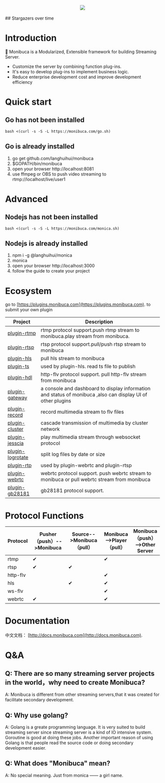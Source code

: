 
<h2 align="center">
<img src="https://monibuca.com/img/logo.089ef700.png"></h2>
## Stargazers over time

# Introduction

🧩 Monibuca is a Modularized, Extensible framework for building Streaming Server. 
- Customize the server by combining function plug-ins. 
- It's easy to develop plug-ins to implement business logic. 
- Reduce enterprise development cost and improve development efficiency

# Quick start

## Go has not been installed
```
bash <(curl -s -S -L https://monibuca.com/go.sh)
```
## Go is already installed

1. go get github.com/langhuihui/monibuca
2. $GOPATH/bin/monibuca
3. open your browser http://localhost:8081
4. use ffmpeg or OBS to push video streaming to rtmp://localhost/live/user1

# Advanced

## Nodejs has not been installed
```
bash <(curl -s -S -L https://monibuca.com/monica.sh)
```

## Nodejs is already installed
1. npm i -g @langhuihui/monica
2. monica
3. open your browser http://localhost:3000
4. follow the guide to create your project

# Ecosystem

go to 
[https://plugins.monibuca.com](https://plugins.monibuca.com).
to submit your own plugin

| Project | Description  |
|---------| -------------|
|[plugin-rtmp]|rtmp protocol support.push rtmp stream to monibuca.play stream from monibuca.
|[plugin-rtsp]|rtsp protocol support.pull/push rtsp stream to monibuca
|[plugin-hls]|pull hls stream to monibuca
|[plugin-ts]|used by plugin-hls. read ts file to publish
|[plugin-hdl]|http-flv protocol support. pull http-flv stream from monibuca
|[plugin-gateway]|a console and dashboard to display information and status of monibuca ,also can display UI of other plugins 
|[plugin-record]|record multimedia stream to flv files
|[plugin-cluster]|cascade transmission of multimedia by cluster network
|[plugin-jesscia]|play multimedia stream through websocket protocol
|[plugin-logrotate]|split log files by date or size
|[plugin-rtp]|used by plugin-webrtc and plugin-rtsp
|[plugin-webrtc]|webrtc protocol support. push webrtc stream to monibuca or pull webrtc stream from monibuca
|[plugin-gb28181]|gb28181 protocol support.

[plugin-rtmp]: https://github.com/Monibuca/plugin-rtmp
[plugin-rtsp]: https://github.com/Monibuca/plugin-rtsp
[plugin-hls]:https://github.com/Monibuca/hlspplugin
[plugin-ts]:https://github.com/Monibuca/tspplugin
[plugin-hdl]:https://github.com/Monibuca/plugin-hdl
[plugin-gateway]:https://github.com/Monibuca/plugin-gateway
[plugin-record]:https://github.com/Monibuca/plugin-record
[plugin-cluster]:https://github.com/Monibuca/plugin-cluster
[plugin-jesscia]:https://github.com/Monibuca/plugin-jesscia
[plugin-logrotate]:https://github.com/Monibuca/plugin-logrotate
[plugin-rtp]:https://github.com/Monibuca/plugin-rtp
[plugin-webrtc]:https://github.com/Monibuca/plugin-webrtc
[plugin-gb28181]:https://github.com/Monibuca/plugin-gb28181
# Protocol Functions
| Protocol | Pusher（push）-->Monibuca  |Source-->Monibuca（pull）|Monibuca-->Player（pull）|Monibuca（push）-->Other Server
|---------| -------------|-------------| -------------|-------------|
|rtmp|✔||✔|
|rtsp|✔|✔||
|http-flv|||✔|
|hls||✔|✔|
|ws-flv|||✔|
|webrtc|✔||✔
# Documentation


中文文档：
[http://docs.monibuca.com](http://docs.monibuca.com).


# Q&A

## Q: There are so many streaming server projects in the world，why need to create Monibuca?

A: Monibuca is different from other streaming servers,that it was created for facilitate secondary development.

## Q: Why use golang?

A: Golang is a greate programming language. It is very suited to build streaming server since streaming server is a kind of IO intensive system. Goroutine is good at doing these jobs. Another important reason of using Golang is that people read the source code or doing secondary development easier.

## Q: What does "Monibuca" mean?

A: No special meaning. Just from monica —— a girl name. 

